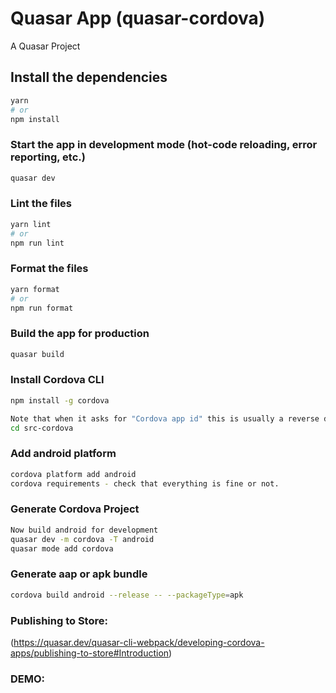 # Quasar App (quasar-cordova)

A Quasar Project

## Install the dependencies
```bash
yarn
# or
npm install
```

### Start the app in development mode (hot-code reloading, error reporting, etc.)
```bash
quasar dev
```


### Lint the files
```bash
yarn lint
# or
npm run lint
```


### Format the files
```bash
yarn format
# or
npm run format
```



### Build the app for production
```bash
quasar build
```

### Install Cordova CLI
```bash
npm install -g cordova

Note that when it asks for "Cordova app id" this is usually a reverse domain name of your company which is used to uniquely identify your app.
cd src-cordova
```

### Add android platform
```bash
cordova platform add android
cordova requirements - check that everything is fine or not.
```

### Generate Cordova Project
```bash
Now build android for development
quasar dev -m cordova -T android
quasar mode add cordova
```

### Generate aap or apk bundle
```bash
cordova build android --release -- --packageType=apk
```
### Publishing to Store:
(https://quasar.dev/quasar-cli-webpack/developing-cordova-apps/publishing-to-store#Introduction)

### DEMO:


